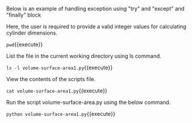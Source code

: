 Below is an example of handling exception using "try" and "except" and "finally" block

Here, the user is required to provide a valid integer values for calculating cylinder dimensions.

`
pwd
`{{execute}}

List the file in the current working directory using ls command.

`
ls -l volume-surface-area1.py
`{{execute}}

View the contents of the scripts file.

`
cat volume-surface-area1.py
`{{execute}}

Run the script volume-surface-area.py using the below command.

`
python volume-surface-area1.py
`{{execute}}

